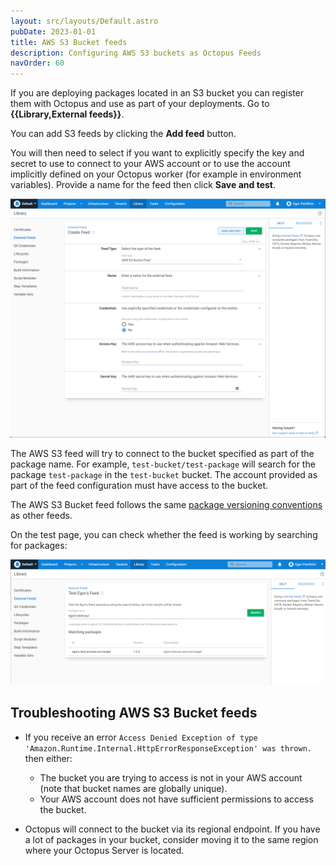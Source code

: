 ```yaml
---
layout: src/layouts/Default.astro
pubDate: 2023-01-01
title: AWS S3 Bucket feeds
description: Configuring AWS S3 buckets as Octopus Feeds
navOrder: 60
---
```


If you are deploying packages located in an S3 bucket you can register them with Octopus and use as part of your deployments. Go to **{{Library,External feeds}}**.

You can add S3 feeds by clicking the **Add feed** button.

You will then need to select if you want to explicitly specify the key and secret to use to connect to your AWS account or to use the account implicitly defined on your Octopus worker (for example in environment variables). Provide a name for the feed then click **Save and test**.

![](images/s3-feed.png "width=500") 

The AWS S3 feed will try to connect to the bucket specified as part of the package name. For example, `test-bucket/test-package` will search for the package `test-package` in the `test-bucket` bucket. The account provided as part of the feed configuration must have access to the bucket.

The AWS S3 Bucket feed follows the same [package versioning conventions](/docs/packaging-applications/create-packages/versioning/) as other feeds.

On the test page, you can check whether the feed is working by searching for packages:

![](images/s3-feed-test.png "width=500")

## Troubleshooting AWS S3 Bucket feeds

- If you receive an error `Access Denied Exception of type 'Amazon.Runtime.Internal.HttpErrorResponseException' was thrown.` then either:
  - The bucket you are trying to access is not in your AWS account (note that bucket names are globally unique).
  - Your AWS account does not have sufficient permissions to access the bucket.

- Octopus will connect to the bucket via its regional endpoint. If you have a lot of packages in your bucket, consider moving it to the same region where your Octopus Server is located.